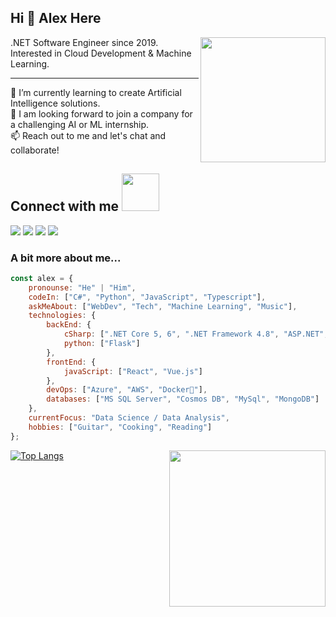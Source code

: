 ## Hi 👋 Alex Here

  
<img align='right' src="https://media0.giphy.com/media/WFZvB7VIXBgiz3oDXE/giphy.gif" width="200">
.NET Software Engineer since 2019.  
Interested in Cloud Development & Machine Learning. 
  
----   

🌱 I’m currently learning to create Artificial Intelligence solutions.  
👯 I am looking forward to join a company for a challenging AI or ML internship.  
📫 Reach out to me and let's chat and collaborate!  

  
## Connect with me <img src="https://media.giphy.com/media/LnQjpWaON8nhr21vNW/giphy.gif" width="60">
<a href="https://www.linkedin.com/in/alex-andrero"><img src="https://img.shields.io/badge/LinkedIn-0077B5?style=for-the-badge&logo=linkedin&logoColor=white"></a>
<a href="https://alex-andrero.medium.com/"><img src="https://img.shields.io/badge/Medium-12100E?style=for-the-badge&logo=medium&logoColor=white"></a>
<a href="https://twitter.com/alex_andrero"><img src="https://img.shields.io/badge/Twitter-1DA1F2?style=for-the-badge&logo=twitter&logoColor=white"></a>
<a href="mailto:allex.semenovv@gmail.com"><img src="https://img.shields.io/badge/Gmail-D14836?style=for-the-badge&logo=gmail&logoColor=white"></a>
  
  
  
### A bit more about me...  

```javascript
const alex = {
    pronounse: "He" | "Him",
    codeIn: ["C#", "Python", "JavaScript", "Typescript"],
    askMeAbout: ["WebDev", "Tech", "Machine Learning", "Music"],
    technologies: {
        backEnd: {
            cSharp: [".NET Core 5, 6", ".NET Framework 4.8", "ASP.NET", "Entity Framework"],
            python: ["Flask"]
        },
        frontEnd: {
            javaScript: ["React", "Vue.js"]
        },
        devOps: ["Azure", "AWS", "Docker🐳"],
        databases: ["MS SQL Server", "Cosmos DB", "MySql", "MongoDB"]
    },
    currentFocus: "Data Science / Data Analysis",
    hobbies: ["Guitar", "Cooking", "Reading"]
};
```  

[![Top Langs](https://github-readme-stats.vercel.app/api/top-langs/?username=alex-andrero&hide=html,java,jupyter%20notebook,shell,powershell,batchfile,css,aspnet,ruby&layout=compact)](https://github.com/alex-andrero)
<img align="right" src="https://media2.giphy.com/media/Wk1P0F8uleY8nd8YJv/giphy.gif" width="250"> 
  
<!-- <img align='left' src="https://github.com/Allexandrero/allexandrero/blob/main/github-metrics.svg">   -->

